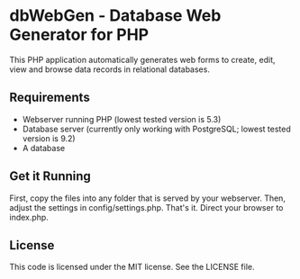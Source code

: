 # dbWebGen - Database Web Generator for PHP
This PHP application automatically generates web forms to create, edit, view and browse data records in relational databases. 

## Requirements
* Webserver running PHP (lowest tested version is 5.3)
* Database server (currently only working with PostgreSQL; lowest tested version is 9.2)
* A database

## Get it Running
First, copy the files into any folder that is served by your webserver. Then, adjust the settings in config/settings.php. That's it. Direct your browser to index.php.

## License
This code is licensed under the MIT license. See the LICENSE file.